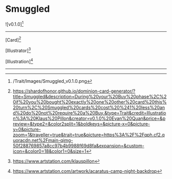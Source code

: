 # Smuggled

![v0.1.0][^v0.1.0]

---

[Card][^Card]

[Illustrator][^Illustrator]

[Illustration][^Illustration]

---

[^v0.1.0]: /Trait/Images/Smuggled_v0.1.0.png
[^Card]: https://shardofhonor.github.io/dominion-card-generator/?title=Smuggled&description=During%20your%20Buy%20phase%2C%20if%20you%20bought%20exactly%20one%20other%20card%20this%20turn%2C%20Smuggled%20cards%20cost%20%241%20less%20and%20do%20not%20require%20a%20Buy.&type=Trait&credit=Illustration%3A%20Klaus%20Pillon&creator=v0.1.0%20Evan%20Quan&price=&preview=&type2=&color2split=1&boldkeys=&picture-x=0&picture-y=0&picture-zoom=1&traveller=true&trait=true&picture=https%3A%2F%2Fqph.cf2.quoracdn.net%2Fmain-qimg-50f288769857a8cc97b4b9988f69d8fa&expansion=&custom-icon=&color0=18&color1=0&size=1
[^Illustrator]: https://www.artstation.com/klauspillon
[^Illustration]: https://www.artstation.com/artwork/acaratus-camp-night-backdrop
